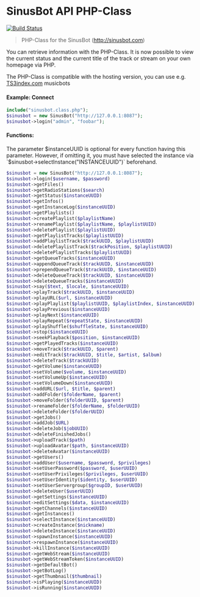 # SinusBot API PHP-Class

[![Build Status](https://travis-ci.org/SinusBot/api-php.svg?branch=master)](https://travis-ci.org/SinusBot/api-php)

> PHP-Class for the SinusBot (http://sinusbot.com)

You can retrieve information with the PHP-Class. It is now possible to view the current status and the current title of the track or stream on your own homepage via PHP.

The PHP-Class is compatible with the hosting version, you can use e.g. [TS3index.com](https://ts3index.com/hosting/product/teamspeak-3-musicbot.html) musicbots

#### Example: Connect

```php
include("sinusbot.class.php");
$sinusbot = new SinusBot("http://127.0.0.1:8087");
$sinusbot->login("admin", "foobar");
```

#### Functions:

The parameter $instanceUUID is optional for every function having this parameter. However, if omitting it, you must have selected the instance via `$sinusbot->selectInstance("INSTANCEUUID")` beforehand.

```php
$sinusbot = new SinusBot("http://127.0.0.1:8087");
$sinusbot->login($username, $password)
$sinusbot->getFiles()
$sinusbot->getRadioStations($search)
$sinusbot->getStatus($instanceUUID)
$sinusbot->getInfos()
$sinusbot->getInstanceLog($instanceUUID)
$sinusbot->getPlaylists()
$sinusbot->createPlaylist($playlistName)
$sinusbot->renamePlaylist($playlistName, $playlistUUID)
$sinusbot->deletePlaylist($playlistUUID)
$sinusbot->getPlaylistTracks($playlistUUID)
$sinusbot->addPlaylistTrack($trackUUID, $playlistUUID)
$sinusbot->deletePlaylistTrack($trackPosition, $playlistUUID)
$sinusbot->deletePlaylistTracks($playlistUUID)
$sinusbot->getQueueTracks($instanceUUID)
$sinusbot->appendQueueTrack($trackUUID, $instanceUUID)
$sinusbot->prependQueueTrack($trackUUID, $instanceUUID)
$sinusbot->deleteQueueTrack($trackUUID, $instanceUUID)
$sinusbot->deleteQueueTracks($instanceUUID)
$sinusbot->say($text, $locale, $instanceUUID)
$sinusbot->playTrack($trackUUID, $instanceUUID)
$sinusbot->playURL($url, $instanceUUID)
$sinusbot->playPlaylist($playlistUUID, $playlistIndex, $instanceUUID)
$sinusbot->playPrevious($instanceUUID)
$sinusbot->playNext($instanceUUID)
$sinusbot->playRepeat($repeatState, $instanceUUID)
$sinusbot->playShuffle($shuffleState, $instanceUUID)
$sinusbot->stop($instanceUUID) 
$sinusbot->seekPlayback($position, $instanceUUID)
$sinusbot->getPlayedTracks($instanceUUID)
$sinusbot->moveTrack($trackUUID, $parent)
$sinusbot->editTrack($trackUUID, $title, $artist, $album)
$sinusbot->deleteTrack($trackUUID)
$sinusbot->getVolume($instanceUUID) 
$sinusbot->setVolume($volume, $instanceUUID)
$sinusbot->setVolumeUp($instanceUUID)
$sinusbot->setVolumeDown($instanceUUID)
$sinusbot->addURL($url, $title, $parent)
$sinusbot->addFolder($folderName, $parent)
$sinusbot->moveFolder($folderUUID, $parent)
$sinusbot->renameFolder($folderName, $folderUUID)
$sinusbot->deleteFolder($folderUUID)
$sinusbot->getJobs()
$sinusbot->addJob($URL)
$sinusbot->deleteJob($jobUUID)
$sinusbot->deleteFinishedJobs()
$sinusbot->uploadTrack($path)
$sinusbot->uploadAvatar($path, $instanceUUID)
$sinusbot->deleteAvatar($instanceUUID)
$sinusbot->getUsers()
$sinusbot->addUser($username, $password, $privileges)
$sinusbot->setUserPassword($password, $userUUID)
$sinusbot->setUserPrivileges($privileges, $userUUID)
$sinusbot->setUserIdentity($identity, $userUUID)
$sinusbot->setUserServergroup($groupID, $userUUID)
$sinusbot->deleteUser($userUUID)
$sinusbot->getSettings($instanceUUID)
$sinusbot->editSettings($data, $instanceUUID)
$sinusbot->getChannels($instanceUUID)
$sinusbot->getInstances()
$sinusbot->selectInstance($instanceUUID)
$sinusbot->createInstance($nickname)
$sinusbot->deleteInstance($instanceUUID)
$sinusbot->spawnInstance($instanceUUID)
$sinusbot->respawnInstance($instanceUUID)
$sinusbot->killInstance($instanceUUID)
$sinusbot->getWebStream($instanceUUID)
$sinusbot->getWebStreamToken($instanceUUID)
$sinusbot->getDefaultBot()
$sinusbot->getBotLog()
$sinusbot->getThumbnail($thumbnail)
$sinusbot->isPlaying($instanceUUID)
$sinusbot->isRunning($instanceUUID)
```
